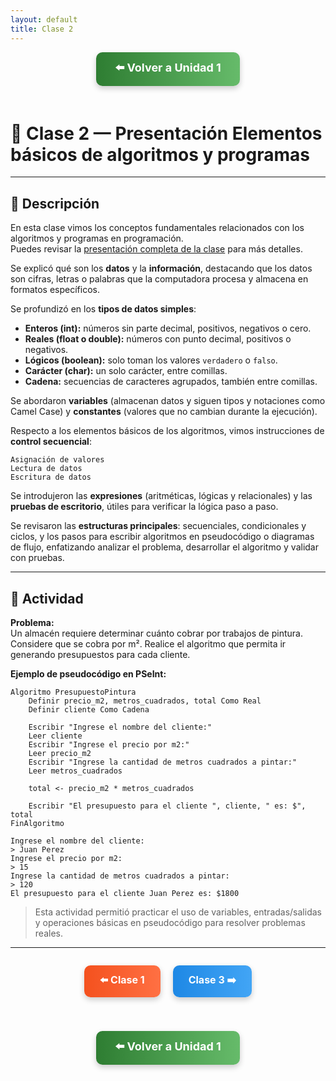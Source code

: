 ```yaml
---
layout: default
title: Clase 2
---
```


<div align="center">

<!-- Botón para volver a la Unidad 1 -->
<a href="../Unidad1" style="
    background: linear-gradient(90deg, #2E7D32, #66BB6A);
    color: white;
    padding: 12px 30px;
    text-decoration: none;
    font-size: 18px;
    font-weight: bold;
    border-radius: 10px;
    box-shadow: 0 4px 10px rgba(0,0,0,0.2);
    display: inline-block;
    margin-bottom: 20px;
">
⬅️ Volver a Unidad 1
</a>

</div>

# 🧱 Clase 2 — Presentación Elementos básicos de algoritmos y programas

---

## 📄 Descripción

En esta clase vimos los conceptos fundamentales relacionados con los algoritmos y programas en programación.  
Puedes revisar la [presentación completa de la clase](https://drive.google.com/file/d/1HkqK8f4z72-7lD0R3cHGEqTIlHC1l3L1/view?usp=sharing) para más detalles.

Se explicó qué son los **datos** y la **información**, destacando que los datos son cifras, letras o palabras que la computadora procesa y almacena en formatos específicos.  

Se profundizó en los **tipos de datos simples**:

- **Enteros (int):** números sin parte decimal, positivos, negativos o cero.  
- **Reales (float o double):** números con punto decimal, positivos o negativos.  
- **Lógicos (boolean):** solo toman los valores `verdadero` o `falso`.  
- **Carácter (char):** un solo carácter, entre comillas.  
- **Cadena:** secuencias de caracteres agrupados, también entre comillas.  

Se abordaron **variables** (almacenan datos y siguen tipos y notaciones como Camel Case) y **constantes** (valores que no cambian durante la ejecución).  

Respecto a los elementos básicos de los algoritmos, vimos instrucciones de **control secuencial**:

```text
Asignación de valores
Lectura de datos
Escritura de datos
```

Se introdujeron las **expresiones** (aritméticas, lógicas y relacionales) y las **pruebas de escritorio**, útiles para verificar la lógica paso a paso.  

Se revisaron las **estructuras principales**: secuenciales, condicionales y ciclos, y los pasos para escribir algoritmos en pseudocódigo o diagramas de flujo, enfatizando analizar el problema, desarrollar el algoritmo y validar con pruebas.

---

## 🧩 Actividad

**Problema:**  
Un almacén requiere determinar cuánto cobrar por trabajos de pintura. Considere que se cobra por m². Realice el algoritmo que permita ir generando presupuestos para cada cliente.

**Ejemplo de pseudocódigo en PSeInt:**

```pseudocode
Algoritmo PresupuestoPintura
    Definir precio_m2, metros_cuadrados, total Como Real
    Definir cliente Como Cadena

    Escribir "Ingrese el nombre del cliente:"
    Leer cliente
    Escribir "Ingrese el precio por m2:"
    Leer precio_m2
    Escribir "Ingrese la cantidad de metros cuadrados a pintar:"
    Leer metros_cuadrados

    total <- precio_m2 * metros_cuadrados

    Escribir "El presupuesto para el cliente ", cliente, " es: $", total
FinAlgoritmo
```

```terminal
Ingrese el nombre del cliente:
> Juan Perez
Ingrese el precio por m2:
> 15
Ingrese la cantidad de metros cuadrados a pintar:
> 120
El presupuesto para el cliente Juan Perez es: $1800
```

> Esta actividad permitió practicar el uso de variables, entradas/salidas y operaciones básicas en pseudocódigo para resolver problemas reales.

---

<div align="center" style="display: flex; justify-content: center; gap: 20px; flex-wrap: wrap; margin-bottom: 20px;">

<!-- Botón Clase anterior -->
<a href="./Clase1_Presentacion_Conceptos" style="
    background: linear-gradient(90deg, #F4511E, #FF7043);
    color: white;
    padding: 12px 25px;
    text-decoration: none;
    font-size: 16px;
    font-weight: bold;
    border-radius: 10px;
    box-shadow: 0 4px 10px rgba(0,0,0,0.2);
    display: inline-block;
">
⬅️ Clase 1
</a>

<!-- Botón Clase siguiente -->
<a href="./Clase3_Presentacion_Herramientas" style="
    background: linear-gradient(90deg, #1E88E5, #42A5F5);
    color: white;
    padding: 12px 25px;
    text-decoration: none;
    font-size: 16px;
    font-weight: bold;
    border-radius: 10px;
    box-shadow: 0 4px 10px rgba(0,0,0,0.2);
    display: inline-block;
">
Clase 3 ➡️
</a>

</div>

<div align="center">

<!-- Botón para volver a la Unidad 1 -->
<a href="../Unidad1" style="
    background: linear-gradient(90deg, #2E7D32, #66BB6A);
    color: white;
    padding: 12px 30px;
    text-decoration: none;
    font-size: 18px;
    font-weight: bold;
    border-radius: 10px;
    box-shadow: 0 4px 10px rgba(0,0,0,0.2);
    display: inline-block;
    margin-top: 20px;
">
⬅️ Volver a Unidad 1
</a>

</div>

